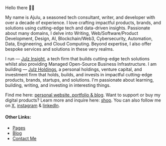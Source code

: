   <!-- Hello there! Feel free to fork this. DON'T use my data, attributions are welcomed & appreciated --> 

Hello there 👋🏽

My name is Ajulu,  a seasoned tech consultant, writer, and developer with over a decade of experience. I love crafting impactful products, brands, and solutions using cutting-edge tech and data-driven insights. Passionate about many domains, I delve into Writing, Web/Software/Product Development, Design, AI, Blockchain/Web3, Cybersecurity, Automation, Data, Engineering, and Cloud Computing. Beyond expertise, I also offer bespoke services and solutions in these very realms.

I run — [Julz Insight](https://julzinsight.netlify.app), a tech firm that builds cutting-edge tech solutions whilst also providing Managed Open-Source Business Infrastructure. I am building — [Julz Holdings](https://julzinsight.netlify.app), a personal holdings, venture capital, and investment firm that holds, builds, and invests in impactful cutting-edge products, brands, startups, and solutions. I'm passionate about learning, building, writing, and investing in interesting things. 

Find me here: [personal website, portfolio & blog](https://stephenajulu.netlify.app). Want to support or buy my digital products? Learn more and inquire here: [shop](https://stephenajulu.gumroad.com). You can also follow me on [X](https://x.com/stephenajulu), [instagram](https://instagram.com/stephenajulu) & [linkedIn](https://linkedin.com/in/stephenajulu).


#### Other Links:

<!-- BLOG-POST-LIST:START -->
- [Pages](https://stephenajulu.netlify.app/page/)
- [Blog](https://stephenajulu.netlify.app/blog/)
- [Contact Me](https://stephenajulu.netlify.app/contact/)
<!-- BLOG-POST-LIST:END -->

